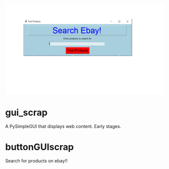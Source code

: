 ![alt text](https://github.com/jglatts/scrap-gui/blob/master/gui_ebay.png)
# gui_scrap
A PySimpleGUI that displays web content. Early stages.

# buttonGUIscrap
Search for products on ebay!!



